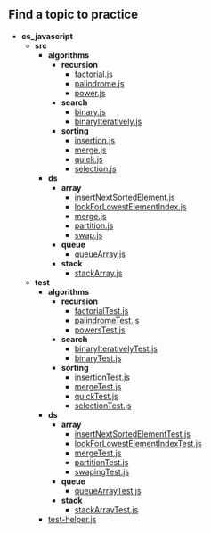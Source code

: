 
## Find a topic to practice

- __cs_javascript__
  - __src__
    - __algorithms__
      - __recursion__
        - [factorial.js](src/algorithms/recursion/factorial.js)
        - [palindrome.js](src/algorithms/recursion/palindrome.js)
        - [power.js](src/algorithms/recursion/power.js)
      - __search__
        - [binary.js](src/algorithms/search/binary.js)
        - [binaryIteratively.js](src/algorithms/search/binaryIteratively.js)
      - __sorting__
        - [insertion.js](src/algorithms/sorting/insertion.js)
        - [merge.js](src/algorithms/sorting/merge.js)
        - [quick.js](src/algorithms/sorting/quick.js)
        - [selection.js](src/algorithms/sorting/selection.js)
    - __ds__
      - __array__
        - [insertNextSortedElement.js](src/ds/array/insertNextSortedElement.js)
        - [lookForLowestElementIndex.js](src/ds/array/lookForLowestElementIndex.js)
        - [merge.js](src/ds/array/merge.js)
        - [partition.js](src/ds/array/partition.js)
        - [swap.js](src/ds/array/swap.js)
      - __queue__
        - [queueArray.js](src/ds/queue/queueArray.js)
      - __stack__
        - [stackArray.js](src/ds/stack/stackArray.js)
  - __test__
    - __algorithms__
      - __recursion__
        - [factorialTest.js](test/algorithms/recursion/factorialTest.js)
        - [palindromeTest.js](test/algorithms/recursion/palindromeTest.js)
        - [powersTest.js](test/algorithms/recursion/powersTest.js)
      - __search__
        - [binaryIterativelyTest.js](test/algorithms/search/binaryIterativelyTest.js)
        - [binaryTest.js](test/algorithms/search/binaryTest.js)
      - __sorting__
        - [insertionTest.js](test/algorithms/sorting/insertionTest.js)
        - [mergeTest.js](test/algorithms/sorting/mergeTest.js)
        - [quickTest.js](test/algorithms/sorting/quickTest.js)
        - [selectionTest.js](test/algorithms/sorting/selectionTest.js)
    - __ds__
      - __array__
        - [insertNextSortedElementTest.js](test/ds/array/insertNextSortedElementTest.js)
        - [lookForLowestElementIndexTest.js](test/ds/array/lookForLowestElementIndexTest.js)
        - [mergeTest.js](test/ds/array/mergeTest.js)
        - [partitionTest.js](test/ds/array/partitionTest.js)
        - [swapingTest.js](test/ds/array/swapingTest.js)
      - __queue__
        - [queueArrayTest.js](test/ds/queue/queueArrayTest.js)
      - __stack__
        - [stackArrayTest.js](test/ds/stack/stackArrayTest.js)
    - [test-helper.js](test/test-helper.js)
